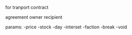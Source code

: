 for tranport contract

agreement
owner
recipient

params:
-price
-stock
-day
-interset
-faction
-break
-void
